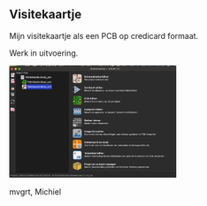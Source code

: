 ## Visitekaartje
Mijn visitekaartje als een PCB op credicard formaat.

Werk in uitvoering.

<img src="https://github.com/pappavis/VisiteKaartje/blob/main/img/pcb_schema.png?raw=true" width="60%" height="60%">

mvgrt,
Michiel
